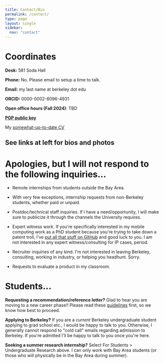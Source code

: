 ```yaml
---
title: Contact/Bio
permalink: /contact/
type: page
layout: single
sidebar:
  nav: "contact"
---
```

# Coordinates

**Desk:** 581 Soda Hall

**Phone:**  No. Please email to setup a time to talk.

**Email:** my last name at berkeley dot edu

**ORCID:** 0000-0002-6096-4931

**Open office hours (Fall 2024)**: TBD

**[PGP public key](/contact/pgp)**

My [somewhat-up-to-date
CV](https://docs.google.com/document/d/e/2PACX-1vQ7iWezg_-jJVq6oLEvehPye41V8ivlw1-fv0tMg0nr3dIh1Twkbhcxbzxqkh8huYg72T_EnJFnzZ4E/pub)

## See links at left for bios and photos

# Apologies, but I will not respond to the following inquiries...

* Remote internships from students outside the Bay Area.

* With very few exceptions, internship requests from non-Berkeley
students, whether paid or unpaid.

* Postdoc/technical staff inquiries.  If I have a need/opportunity,
I will make sure to publicize it through the channels the University requires.

* Expert witness work.  If you're specifically interested in my mobile
computing work as a PhD student because you're trying to take down a
patent troll, I've [put all that stuff on
GitHub](https://github.com/armandofox/glomop) and good luck to you.  I
am not interested in any expert witness/consulting for IP cases, period.

* Recruiter inquiries of any kind.  I'm not
interested in leaving Berkeley, consulting, working in industry, or
helping you headhunt.  Sorry.

* Requests to evaluate a product in my classroom.

# Students...

**Requesting a recommendation/reference letter?**  Glad to hear you
are moving to a new career phase!!  Please read these
[guidelines](/students/letters)
first, so we know how best to proceed.

**Applying to Berkeley?** If you are a _current_ Berkeley undergraduate student applying to grad school etc., I would be happy to talk to you. Otherwise, I generally cannot respond to "cold call" emails regarding admission to Berkeley. If you're admitted I'll be happy to talk to you once you're here.

**Seeking a summer research internship?** Select For Students >
Undergraduate Research above.  I can only work with Bay Area students
(or those who will physically be in the Bay Area during summer).
